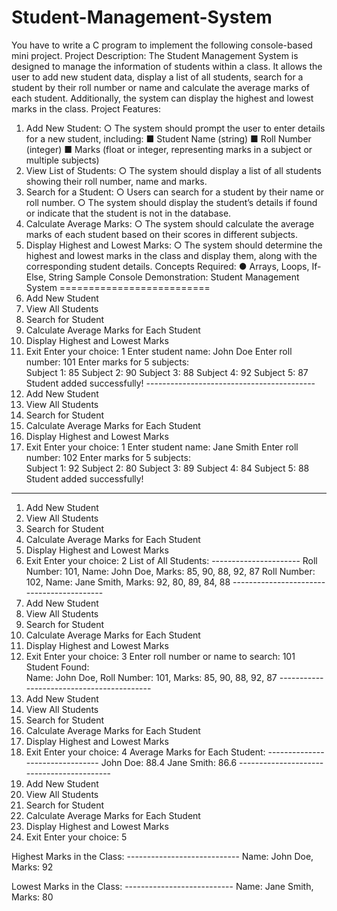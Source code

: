 # Student-Management-System
You have to write a C program to implement the following console-based mini 
project. 
Project Description: 
The Student Management System is designed to manage the information of students 
within a class. It allows the user to add new student data, display a list of all students, 
search for a student by their roll number or name and calculate the average marks of 
each student. Additionally, the system can display the highest and lowest marks in the 
class. 
Project Features: 
1. Add New Student: 
○ The system should prompt the user to enter details for a new student, 
including: 
■ Student Name (string) 
■ Roll Number (integer) 
■ Marks (float or integer, representing marks in a subject or multiple 
subjects) 
2. View List of Students: 
○ The system should display a list of all students showing their roll number, 
name and marks. 
3. Search for a Student: 
○ Users can search for a student by their name or roll number. 
○ The system should display the student’s details if found or indicate that the 
student is not in the database. 
4. Calculate Average Marks: 
○ The system should calculate the average marks of each student based on 
their scores in different subjects. 
5. Display Highest and Lowest Marks: 
○ The system should determine the highest and lowest marks in the class 
and display them, along with the corresponding student details. 
Concepts Required: 
● Arrays, Loops, If-Else, String 
Sample Console Demonstration: 
Student Management System 
========================== 
1. Add New Student 
2. View All Students 
3. Search for Student 
4. Calculate Average Marks for Each Student 
5. Display Highest and Lowest Marks 
6. Exit 
Enter your choice: 1 
Enter student name: John Doe 
Enter roll number: 101 
Enter marks for 5 subjects:  
Subject 1: 85 
Subject 2: 90 
Subject 3: 88 
Subject 4: 92 
Subject 5: 87 
Student added successfully! ------------------------------------------ 
1. Add New Student 
2. View All Students 
3. Search for Student 
4. Calculate Average Marks for Each Student 
5. Display Highest and Lowest Marks 
6. Exit 
Enter your choice: 1 
Enter student name: Jane Smith 
Enter roll number: 102 
Enter marks for 5 subjects:  
Subject 1: 92 
Subject 2: 80 
Subject 3: 89 
Subject 4: 84 
Subject 5: 88 
Student added successfully! 
------------------------------------------ 
1. Add New Student 
2. View All Students 
3. Search for Student 
4. Calculate Average Marks for Each Student 
5. Display Highest and Lowest Marks 
6. Exit 
Enter your choice: 2 
List of All Students: ---------------------- 
Roll Number: 101, Name: John Doe, Marks: 85, 90, 88, 92, 87 
Roll Number: 102, Name: Jane Smith, Marks: 92, 80, 89, 84, 88 ------------------------------------------ 
1. Add New Student 
2. View All Students 
3. Search for Student 
4. Calculate Average Marks for Each Student 
5. Display Highest and Lowest Marks 
6. Exit 
Enter your choice: 3 
Enter roll number or name to search: 101 
Student Found:  
Name: John Doe, Roll Number: 101, Marks: 85, 90, 88, 92, 87 ------------------------------------------ 
1. Add New Student 
2. View All Students 
3. Search for Student 
4. Calculate Average Marks for Each Student 
5. Display Highest and Lowest Marks 
6. Exit 
Enter your choice: 4 
Average Marks for Each Student: -------------------------------- 
John Doe: 88.4 
Jane Smith: 86.6 ------------------------------------------ 
1. Add New Student 
2. View All Students 
3. Search for Student 
4. Calculate Average Marks for Each Student 
5. Display Highest and Lowest Marks 
6. Exit 
Enter your choice: 5 
 
Highest Marks in the Class: ---------------------------- 
Name: John Doe, Marks: 92 
 
Lowest Marks in the Class: --------------------------- 
Name: Jane Smith, Marks: 80
